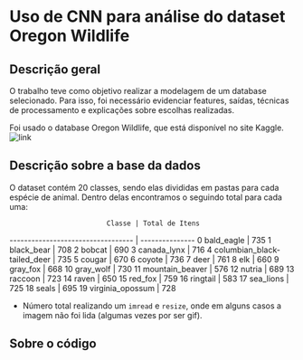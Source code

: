 # Uso de CNN para análise do dataset Oregon Wildlife

## Descrição geral ##

O trabalho teve como objetivo realizar a modelagem de um database selecionado. Para isso, foi necessário evidenciar features, saídas, técnicas de processamento e explicações sobre escolhas realizadas.

Foi usado o database Oregon Wildlife, que está disponível no site Kaggle. ![link](https://www.kaggle.com/virtualdvid/oregon-wildlife)

## Descrição sobre a base da dados ##

O dataset contém 20 classes, sendo elas divididas em pastas para cada espécie de animal. Dentro delas encontramos o seguindo total para cada uma:

                            Classe | Total de Itens
---------------------------------- | ---------------
0                    bald_eagle    |      735
1                    black_bear    |      708
2                        bobcat    |      690
3                   canada_lynx    |      716
4   columbian_black-tailed_deer    |      735
5                        cougar    |      670
6                        coyote    |      736
7                          deer    |      761
8                           elk    |      660
9                      gray_fox    |      668
10                    gray_wolf    |      730
11              mountain_beaver    |      576
12                       nutria    |      689
13                      raccoon    |      723
14                        raven    |      650
15                      red_fox    |      759
16                     ringtail    |      583
17                    sea_lions    |      725
18                        seals    |      695
19             virginia_opossum    |      728


* Número total realizando um `imread` e `resize`, onde em alguns casos a imagem não foi lida (algumas vezes por ser gif).


## Sobre o código ##